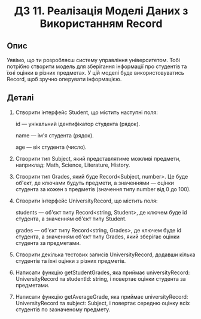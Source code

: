 # <center> ДЗ 11. Реалізація Моделі Даних з Використанням Record </center>

## Опис

Уявімо, що ти розробляєш систему управління університетом. Тобі потрібно створити модель для зберігання інформації про
студентів та їхні оцінки в різних предметах. У цій моделі буде використовуватись Record, щоб зручно оперувати
інформацією.

## Деталі

1. Створити інтерфейс Student, що містить наступні поля:

   id — унікальний ідентифікатор студента (рядок).

   name — ім'я студента (рядок).

   age — вік студента (число).

2. Створити тип Subject, який представлятиме можливі предмети, наприклад: Math, Science, Literature, History.

3. Створити тип Grades, який буде Record<Subject, number>. Це буде об'єкт, де ключами будуть предмети, а значеннями —
   оцінки студента за кожен з предметів (значення типу number від 0 до 100).

4. Створити інтерфейс UniversityRecord, що містить поля:

   students — об'єкт типу Record<string, Student>, де ключем буде id студента, а значенням об'єкт типу Student.

   grades — об'єкт типу Record<string, Grades>, де ключем буде id студента, а значенням об'єкт типу Grades, який
   зберігає
   оцінки студента за предметами.

5. Створити декілька тестових записів UniversityRecord, додавши кілька студентів та їхні оцінки з різних предметів.

6. Написати функцію getStudentGrades, яка приймає universityRecord: UniversityRecord та studentId: string, і повертає
   оцінки студента за предметами.

7. Написати функцію getAverageGrade, яка приймає universityRecord: UniversityRecord та subject: Subject, і повертає
   середню
   оцінку всіх студентів по зазначеному предмету.

